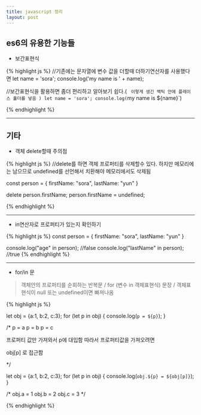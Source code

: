```yaml
---
title: javascript 정리
layout: post
---
```


## es6의 유용한 기능들

* 보간표현식

{% highlight js %}
//기존에는 문자열에 변수 값을 더할때 더하기연산자를 사용했다면
let name = 'sora';
console.log('my name is ' + name);

//보간표현식을 활용하면 좀더 편리하고 알아보기 쉽다.( ` 이렇게 생긴 백틱 안에 플레이스 홀더를 넣음 )
let name = 'sora';
console.log(`my name is ${name}`)

{% endhighlight %}

---

## 기타

* 객체 delete할때 주의점

{% highlight js %}
//delete를 하면 객체 프로퍼티를 삭제할수 있다. 하지만 메모리에는 남으므로 undefined를 선언해서 치환해야 메모리에서도 삭제됨

const person = {
    firstName: "sora",
    lastName: "yun"
}

delete person.firstName;
person.firstName = undefined;

{% endhighlight %}

---

* in연산자로 프로퍼티가 있는지 확인하기

{% highlight js %}
const person = {
    firstName: "sora",
    lastName: "yun"
}

console.log("age" in person); //false
console.log("lastName" in person); //true
{% endhighlight %}

---


* for/in 문
> 객체안의 프로퍼티를 순회하는 반복문 / 
for (변수 in 객체표현식) 문장 / 
객체표현식이 null 또는 undefined이면 빠져나옴

{% highlight js %}

 let obj = {a:1, b:2, c:3};
 for (let p in obj) {
     console.log(`p = ${p}`);
 }
 
 /*
 p = a
 p = b
 p = c
 
 프로퍼티 값만 가져와서 p에 대입함
 따라서 프로퍼티값을 가져오려면 
 
 obj[p] 로 접근함
 
 */
 
  let obj = {a:1, b:2, c:3};
  for (let p in obj) {
      console.log(`obj.${p} = ${obj[p]}`);
  }
  
   /*
   obj.a = 1
   obj.b = 2
   obj.c = 3
   */
 

{% endhighlight %}

